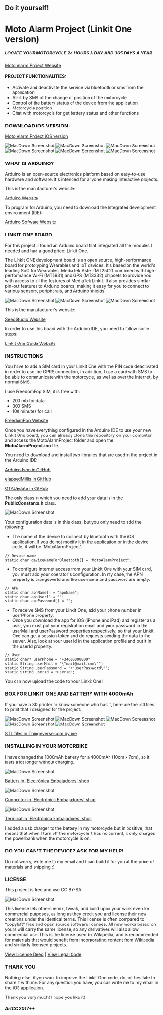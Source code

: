 ## Do it yourself!

# Moto Alarm Project (Linkit One version)

##### LOCATE YOUR MOTORCYCLE 24 HOURS A DAY AND 365 DAYS A YEAR

[Moto Alarm Project Website](https://motoalarm-project.com "Moto Alarm Project")

#### PROJECT FUNCTIONALITIES:

- Activate and deactivate the service via bluetooth or sms from the application
- Alert by SMS of the change of position of the motorcycle
- Control of the battery status of the device from the application
- Motorcycle position
- Chat with motorcycle for get battery status and other functions

### DOWNLOAD iOS VERSION:

[Moto Alarm Project iOS version](https://itunes.apple.com/us/app/moto-alarm-project/id1313229312?l=es&ls=1&mt=8 "Moto Alarm Project iOS version")

![MacDown Screenshot](Resources/1.png)
![MacDown Screenshot](Resources/2.png)
![MacDown Screenshot](Resources/3.png)
![MacDown Screenshot](Resources/4.png)
![MacDown Screenshot](Resources/5.png)
![MacDown Screenshot](Resources/6.png)

### WHAT IS ARDUINO?

Arduino is an open-source electronics platform based on easy-to-use hardware and software. It's intended for anyone making interactive projects.

This is the manufacturer's website:

[Arduino Website](https://www.arduino.cc "Arduino")

To program for Arduino, you need to download the Integrated development environment (IDE):

[Arduino Sofware Website](https://www.arduino.cc/en/Main/Software "Arduino Software")

### LINKIT ONE BOARD

For this project, I found an Arduino board that integrated all the modules I needed and had a good price: Linkit One.

The LinkIt ONE development board is an open source, high-performance board for prototyping Wearables and IoT devices. It's based on the world's leading SoC for Wearables, MediaTek Aster (MT2502) combined with high-performance Wi-Fi (MT5931) and GPS (MT3332) chipsets to provide you with access to all the features of MediaTek LinkIt. It also provides similar pin-out features to Arduino boards, making it easy for you to connect to various sensors, peripherals, and Arduino shields.

![MacDown Screenshot](Resources/LinkitOne_1.png)
![MacDown Screenshot](Resources/LinkitOne_2.png)
![MacDown Screenshot](Resources/LinkitOne_3.png)

This is the manufacturer's website:

[SeedStudio Website](https://www.seeedstudio.com "SeedStudio")

In order to use this board with the Arduino IDE, you need to follow some steps:

[Linkit One Guide Website](https://docs.labs.mediatek.com/resource/linkit-one/en "SeedStudio")

### INSTRUCTIONS

You have to add a SIM card in your Linkit One with the PIN code deactivated in order to use the GPRS connection, in addition, I use a card with SMS to be able to communicate with the motorcycle, as well as over the Internet, by normal SMS.

I use FreedomPop SIM, it is free with:

- 200 mb for data
- 300 SMS
- 100 minutes for call

[FreedomPop Website](https://es.freedompop.com/es?experience=organic.default "FreedomPop")

Once you have everything configured in the Arduino IDE to use your new Linkit One board, you can already clone this repository on your computer and access the MotoAlarmProject folder and open the <b>MotoAlarmProject.ino</b> file.

You need to download and install two libraries that are used in the project in the Arduino IDE:

[ArduinoJson in GitHub](https://github.com/bblanchon/ArduinoJson "ArduinoJson")

[elapsedMillis in GitHub](https://github.com/pfeerick/elapsedMillis "elapsedMillis")

[OTAUpdate in GitHub](https://github.com/minbiocabanon/OTAUpdate "OTAUpdate")

The only class in which you need to add your data is in the <b>PublicConstants.h</b> class.

![MacDown Screenshot](Resources/ArduinoIDE.png)

Your configuration data is in this class, but you only need to add the following:

- The name of the device to connect by bluetooth with the iOS application. If you do not modify it in the application or in the device code, it will be 'MotoAlarmProject'.

```
// Device name
static char deviceNameForBluetooth[] = "MotoAlarmProject";
```

- To configure internet access from your Linkit One with your SIM card, you must add your operator's configuration. In my case, the APN property is orangeworld and the username and password are empty.

```
// APN
static char apnName[] = "apnName";
static char apnUser[] = "";
static char apnPassword[] = "";
```

- To receive SMS from your Linkit One, add your phone number in userPhone property.
- Once you download the app for iOS (iPhone and iPad) and register as a user, you must put your registration email and your password in the userMail and userPassword properties respectively, so that your Linkit One can get a session token and do requests sending the data to the server. Also, look at your user id in the application profile and put it in the userId property.

```
// User
static char* userPhone = "+34600000000";
static String userMail = "\"mail@mail.com\"";
static String userPassword = "\"userPassword\"";
static String userId = "userId";
```

You can now upload the code to your Linkit One!

### BOX FOR LINKIT ONE AND BATTERY WITH 4000mAh

If you have a 3D printer or know someone who has it, here are the .stl files to print that I designed for the project:

![MacDown Screenshot](Resources/Box_1.jpg)
![MacDown Screenshot](Resources/Box_2.jpg)
![MacDown Screenshot](Resources/Box_3.jpg)
![MacDown Screenshot](Resources/Box_4.jpg)
![MacDown Screenshot](Resources/Box_5.jpg)

[STL files in Thingeverse.com by me](https://www.thingiverse.com/thing:2835547 "STL files")

### INSTALLING IN YOUR MOTORBIKE

I have changed the 1000mAh battery for a 4000mAh (10cm x 7cm), so it lasts a lot longer without charging.

![MacDown Screenshot](Resources/Battery4000.jpg)

[Battery in 'Electrónica Embajadores' shop](https://www.electronicaembajadores.com/es/Productos/Detalle/BA1A3740/baterias-pilas-y-cargadores/baterias-de-polimero-de-litio/bateria-de-polimero-litio-3-7v-4000ma)

![MacDown Screenshot](Resources/Conector.jpg)

[Connector in 'Electrónica Embajadores' shop](https://www.electronicaembajadores.com/es/Productos/Detalle/CTK02HA02/conectores/conectores-poste-polarizado/conector-poste-2-00mm-hembra-aerea-2-contactos)

![MacDown Screenshot](Resources/Terminal.jpg)

[Terminal in 'Electrónica Embajadores' shop](https://www.electronicaembajadores.com/es/Productos/Detalle/CTK02TT/conectores/conectores-poste-polarizado/terminal-para-conector-poste-2-00mm-hembra)

I added a usb charger to the battery in my motorcycle but in positive, that means that when I turn off the motorcycle it has no current, it only charges the powerbank when the motorcycle is on.

### DO YOU CAN'T THE DEVICE? ASK FOR MY HELP!

Do not worry, write me to my email and I can build it for you at the price of materials and shipping :)

### LICENSE

This project is free and use CC BY-SA.

![MacDown Screenshot](https://licensebuttons.net/l/by-sa/3.0/88x31.png)

This license lets others remix, tweak, and build upon your work even for commercial purposes, as long as they credit you and license their new creations under the identical terms. This license is often compared to “copyleft” free and open source software licenses. All new works based on yours will carry the same license, so any derivatives will also allow commercial use. This is the license used by Wikipedia, and is recommended for materials that would benefit from incorporating content from Wikipedia and similarly licensed projects.

[View License Deed](https://creativecommons.org/licenses/by-nd/4.0) | [View Legal Code](https://creativecommons.org/licenses/by-nd/4.0/legalcode)

### THANK YOU

Nothing else, if you want to improve the Linkit One code, do not hesitate to share it with me. For any question you have, you can write me to my email in the iOS application.

Thank you very much! I hope you like it!


##### ArtCC 2017++
